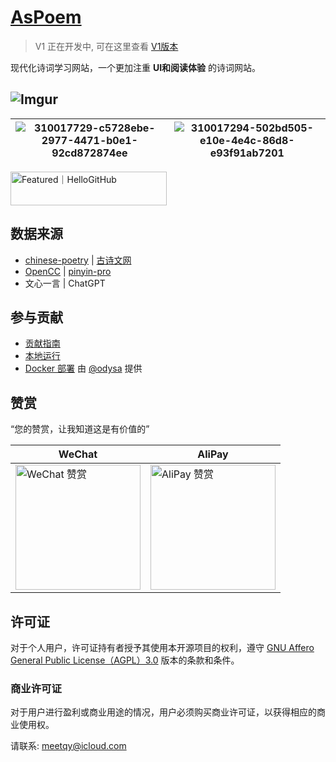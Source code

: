 # [AsPoem](https://aspoem.com)

> V1 正在开发中, 可在这里查看 [V1版本](https://github.com/meetqy/aspoem/tree/v1)

现代化诗词学习网站，一个更加注重 **UI和阅读体验** 的诗词网站。

![Imgur](https://i.imgur.com/WzbeuNH.png)
---
| ![310017729-c5728ebe-2977-4471-b0e1-92cd872874ee](https://github.com/meetqy/aspoem/assets/18411315/1748c1bf-b4e9-4e69-94d7-9a83fd997804) | ![310017294-502bd505-e10e-4e4c-86d8-e93f91ab7201](https://github.com/meetqy/aspoem/assets/18411315/2515bd07-7b9a-46e0-b87b-d28aa5319281) |
| ---------------------------------------------------------------------------------------------------------------------------------------- | ---------------------------------------------------------------------------------------------------------------------------------------- |

<a href="https://hellogithub.com/repository/ca765afd047741b884513e3811fbb5d4" target="_blank"><img src="https://abroad.hellogithub.com/v1/widgets/recommend.svg?rid=ca765afd047741b884513e3811fbb5d4&claim_uid=5Flg6I2oHsSUdEk" alt="Featured｜HelloGitHub" style="width: 250px; height: 54px;" width="250" height="54" /></a>

## 数据来源

- [chinese-poetry](https://github.com/chinese-poetry/chinese-poetry) | [古诗文网](https://www.gushiwen.cn/) 
- [OpenCC](https://github.com/BYVoid/OpenCC) | [pinyin-pro](https://github.com/zh-lx/pinyin-pro)
- 文心一言 | ChatGPT

## 参与贡献

- [贡献指南](./CONTRIBUTING.md)
- [本地运行](./DEVELOPMENT.md)
- [Docker 部署](DEVELOPMENT.md#docker部署) 由 [@odysa](https://github.com/odysa) 提供

## 赞赏

“您的赞赏，让我知道这是有价值的”

|WeChat|AliPay|
|-|-|
|<img alt="WeChat 赞赏" width="200" src="https://r2.aspoem.com/coffee/WeChat.JPG" />|<img alt="AliPay 赞赏" width='200' src="https://r2.aspoem.com/coffee/AliPay.PNG" />|


## 许可证

对于个人用户，许可证持有者授予其使用本开源项目的权利，遵守 [GNU Affero General Public License（AGPL）3.0](./LICENSE) 版本的条款和条件。

### 商业许可证

对于用户进行盈利或商业用途的情况，用户必须购买商业许可证，以获得相应的商业使用权。

请联系: meetqy@icloud.com
